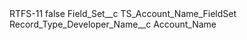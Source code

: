 <?xml version="1.0" encoding="UTF-8"?>
<CustomMetadata xmlns="http://soap.sforce.com/2006/04/metadata" xmlns:xsi="http://www.w3.org/2001/XMLSchema-instance" xmlns:xsd="http://www.w3.org/2001/XMLSchema">
    <label>RTFS-11</label>
    <protected>false</protected>
    <values>
        <field>Field_Set__c</field>
        <value xsi:type="xsd:string">TS_Account_Name_FieldSet</value>
    </values>
    <values>
        <field>Record_Type_Developer_Name__c</field>
        <value xsi:type="xsd:string">Account_Name</value>
    </values>
</CustomMetadata>
